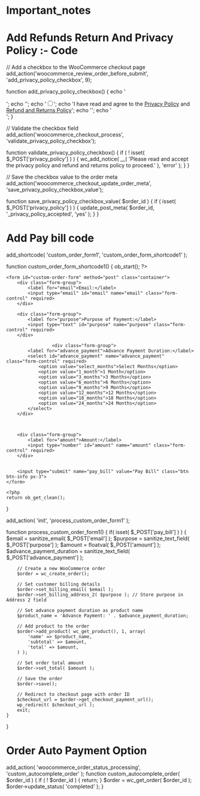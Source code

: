 # Important_notes
# Add Refunds Return And Privacy Policy :- Code
// Add a checkbox to the WooCommerce checkout page
add_action('woocommerce_review_order_before_submit', 'add_privacy_policy_checkbox', 9);

function add_privacy_policy_checkbox() {
    echo '<div class="woocommerce-privacy-policy-checkbox">';
    echo '<label class="woocommerce-form__label woocommerce-form__label-for-checkbox checkbox">';
    echo '<input type="checkbox" class="woocommerce-form__input woocommerce-form__input-checkbox input-checkbox" name="privacy_policy" id="privacy_policy" />';
    echo '<span>I have read and agree to the <a href="https://www.suncitypathfinder.com/privacy-policy/" class="woocommerce-privacy-policy-link" target="_blank">Privacy Policy</a> and <a href="https://www.suncitypathfinder.com/refund_returns/" class="woocommerce-privacy-policy-link" target="_blank">Refund and Returns Policy</a></span>';
    echo '</label>';
    echo '</div>';
}

// Validate the checkbox field
add_action('woocommerce_checkout_process', 'validate_privacy_policy_checkbox');

function validate_privacy_policy_checkbox() {
    if ( ! isset( $_POST['privacy_policy'] ) ) {
        wc_add_notice( __( 'Please read and accept the privacy policy and refund and returns policy to proceed.' ), 'error' );
    }
}

// Save the checkbox value to the order meta
add_action('woocommerce_checkout_update_order_meta', 'save_privacy_policy_checkbox_value');

function save_privacy_policy_checkbox_value( $order_id ) {
    if ( isset( $_POST['privacy_policy'] ) ) {
        update_post_meta( $order_id, '_privacy_policy_accepted', 'yes' );
    }
}


# Add Pay bill code 
 add_shortcode( 'custom_order_form1', 'custom_order_form_shortcode1' );

function custom_order_form_shortcode1() {
    ob_start(); ?>

    <form id="custom-order-form" method="post" class="container">
        <div class="form-group">
            <label for="email">Email:</label>
            <input type="email" id="email" name="email" class="form-control" required>
        </div>
        
        <div class="form-group">
            <label for="purpose">Purpose of Payment:</label>
            <input type="text" id="purpose" name="purpose" class="form-control" required>
        </div>

				     <div class="form-group">
            <label for="advance_payment">Advance Payment Duration:</label>
            <select id="advance_payment" name="advance_payment" class="form-control" required>
				<option value="select_months">Select Months</option>
                <option value="1_month">1 Month</option>
                <option value="3_months">3 Months</option>
                <option value="6_months">6 Months</option>
                <option value="9_months">9 Months</option>
                <option value="12_months">12 Months</option>
                <option value="18_months">18 Months</option>
                <option value="24_months">24 Months</option>
            </select>
        </div>
        
				
				
        <div class="form-group">
            <label for="amount">Amount:</label>
            <input type="number" id="amount" name="amount" class="form-control" required>
        </div>

   
        <input type="submit" name="pay_bill" value="Pay Bill" class="btn btn-info px-3">
    </form>

    <?php
    return ob_get_clean();
}

  add_action( 'init', 'process_custom_order_form1' );

   function process_custom_order_form1() {
      if( isset( $_POST['pay_bill'] ) ) {
           $email = sanitize_email( $_POST['email'] );
         $purpose = sanitize_text_field( $_POST['purpose'] );
          $amount = floatval( $_POST['amount'] );
           $advance_payment_duration = sanitize_text_field( $_POST['advance_payment'] );

        // Create a new WooCommerce order
        $order = wc_create_order();

        // Set customer billing details
        $order->set_billing_email( $email );
        $order->set_billing_address_2( $purpose ); // Store purpose in Address 2 field

        // Set advance payment duration as product name
        $product_name = 'Advance Payment: ' . $advance_payment_duration;
        
        // Add product to the order
        $order->add_product( wc_get_product(), 1, array(
            'name' => $product_name,
            'subtotal' => $amount,
            'total' => $amount,
        ) );

        // Set order total amount
        $order->set_total( $amount );

        // Save the order
        $order->save();

        // Redirect to checkout page with order ID
        $checkout_url = $order->get_checkout_payment_url();
        wp_redirect( $checkout_url );
        exit;
    }
}

# Order Auto Payment Option
add_action( 'woocommerce_order_status_processing', 'custom_autocomplete_order' );
function custom_autocomplete_order( $order_id ) {
if ( ! $order_id ) {
return;
}
$order = wc_get_order( $order_id );
$order->update_status( 'completed' );
}

